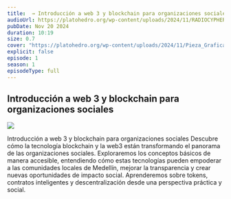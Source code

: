 ```yaml
---
title:  → Introducción a web 3 y blockchain para organizaciones sociales
audioUrl: https://platohedro.org/wp-content/uploads/2024/11/RADIOCYPHER_PP_EPISODIO_1.mp3
pubDate: Nov 20 2024
duration: 10:19
size: 0.7
cover: "https://platohedro.org/wp-content/uploads/2024/11/Pieza_Grafica_Podcast.jpg"
explicit: false
episode: 1
season: 1
episodeType: full
---
```



## Introducción a web 3 y blockchain para organizaciones sociales
![](https://platohedro.org/wp-content/uploads/2024/11/Pieza_Grafica_Podcast.jpg)

Introducción a web 3 y blockchain para organizaciones sociales
Descubre cómo la tecnología blockchain y la web3 están transformando el panorama de las organizaciones sociales. Exploraremos los conceptos básicos de manera accesible, entendiendo cómo estas tecnologías pueden empoderar a las comunidades locales de Medellín, mejorar la transparencia y crear nuevas oportunidades de impacto social. Aprenderemos sobre tokens, contratos inteligentes y descentralización desde una perspectiva práctica y social.
